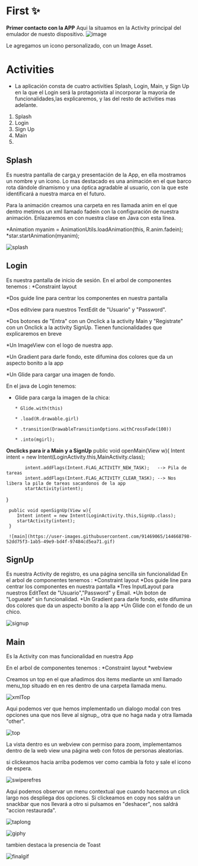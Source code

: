# First ✨

**Primer contacto con la APP**
Aqui la situamos en la Activity principal del emulador de nuesto dispositivo.
![image](https://user-images.githubusercontent.com/91469065/144382426-5383c524-ad50-4308-b8ca-5d52f0a509a6.png)

Le agregamos un icono personalizado, con un Image Asset.

# Activities
* La aplicación consta de  cuatro activities Splash, Login, Main, y Sign Up en la que el Login será la protagonista al incorporar la mayoria de funcionalidades,las explicaremos, y las del resto de activities mas adelante.

1. Splash
2. Login
3. Sign Up
4. Main
5. 
## Splash
Es nuestra pantalla de carga,y presentación de la App, en ella mostramos un nombre y un icono.
Lo mas destacado es una animación en el que barco rota dándole dinamismo y una óptica agradable al usuario, con la que este identificará a nuestra marca en el futuro.

Para la animación creamos una carpeta en res llamada anim en el que dentro metimos un xml llamado fadein con la configuración de nuestra animación.
Enlazaremos en con nuestra clase en Java con esta línea.


*Animation myanim = AnimationUtils.loadAnimation(this, R.anim.fadein);
*star.startAnimation(myanim);

![splash](https://user-images.githubusercontent.com/91469065/144668668-5635b656-dc44-4a66-81d6-627a643e2e4d.gif)

## Login

Es nuestra pantalla de inicio de sesión.
En el  arbol de componentes tenemos :
  *Constraint layout
  
  *Dos guide line para centrar los componentes en nuestra pantalla
  
  *Dos editview para nuestros TextEdit de "Usuario" y "Password".
  
  *Dos botones de "Entra" con un Onclick a la activity Main  y "Registrate" con un Onclick a la activity SignUp. Tienen funcionalidades que explicaremos en breve
  
  *Un ImageView con el logo de nuestra app.
  
  *Un Gradient para darle fondo, este difumina dos colores que da un aspecto bonito a la app
  
  *Un Glide para cargar una imagen de fondo.
  
  
 En el java de Login tenemos:
  * Glide para carga la imagen de la chica: 
  
        * Glide.with(this)
        
        * .load(R.drawable.girl)
        
        * .transition(DrawableTransitionOptions.withCrossFade(100))
        
        * .into(mgirl);
  
  **Onclicks para ir a Main y a SignUp**
    public void openMain(View w){
        Intent intent = new Intent(LoginActivity.this,MainActivity.class);
        
           intent.addFlags(Intent.FLAG_ACTIVITY_NEW_TASK);   --> Pila de tareas
           intent.addFlags(Intent.FLAG_ACTIVITY_CLEAR_TASK); --> Nos libera la pila de tareas sacandonos de la app
           startActivity(intent);
   }

     public void openSignUp(View w){
        Intent intent = new Intent(LoginActivity.this,SignUp.class);
        startActivity(intent);
     }
     
     ![main](https://user-images.githubusercontent.com/91469065/144668798-52dd75f3-1ab5-49e9-bd4f-97484cd5ea71.gif)

     
 ## SignUp
 Es nuestra Activity de registro, es una página sencilla sin funcionalidad
 En el  arbol de componentes tenemos :
  *Constraint layout
  *Dos guide line para centrar los componentes en nuestra pantalla
  *Tres InputLayout para nuestros EditText de "Usuario","Password" y Email.
  *Un boton de "Logueate" sin funcionalidad.
  *Un Gradient para darle fondo, este difumina dos colores que da un aspecto bonito a la app
  *Un Glide con el fondo de un chico.
  
  ![signup](https://user-images.githubusercontent.com/91469065/144668813-9ded4616-98ec-437e-9cd8-760d7b80b0ea.gif)

  
   ## Main
  
  Es la Activity con mas funcionalidad en nuestra App
  
  En el  arbol de componentes tenemos :
  *Constraint layout
  *webview
  
  Creamos un top en el que añadimos dos items mediante un xml llamado menu_top situado en en res dentro de una carpeta llamada menu.
  
  ![xmlTop](https://user-images.githubusercontent.com/91469065/144669506-4b83ba5f-5ed6-4a54-9c0e-aa996041b5e5.PNG)
  
  Aqui podemos ver que hemos implementado un dialogo modal con tres opciones una que nos lleve al signup,, otra que no haga nada y otra llamada "other".
  
 ![top](https://user-images.githubusercontent.com/91469065/144669592-0937836d-32de-42fa-8765-6d32f55260cc.gif)

 
 

  
La vista dentro es un webview con permiso para zoom, implementamos dentro de la web view una página web con fotos de personas aleatorias.

si clickeamos hacia arriba podemos ver como cambia la foto y sale el icono de espera.

![swiperefres](https://user-images.githubusercontent.com/91469065/144669563-71830117-ac87-454c-b786-13dc5fe9122b.gif)


Aqui podemos observar un menu contextual que cuando hacemos un click largo nos despliega dos opciones. Si clickeamos en copy nos saldra un snackbar que nos llevará a otro si pulsamos en "deshacer", nos saldrá "accion restaurada".

![taplong](https://user-images.githubusercontent.com/91469065/144670569-598ef12b-b023-4649-852b-7fcdd50c46ba.gif)

![giphy](https://user-images.githubusercontent.com/91469065/144671403-253bece8-b471-4112-afd4-7a5167dacaee.gif)



tambien destaca la presencia de Toast

![finalgif](https://user-images.githubusercontent.com/91469065/144671107-087c7da0-1044-49fa-8cf2-c6ad736a3659.gif)

     





